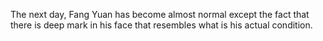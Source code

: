 The next day, Fang Yuan has become almost normal except the fact that there is deep mark in his face that resembles what is his actual condition.